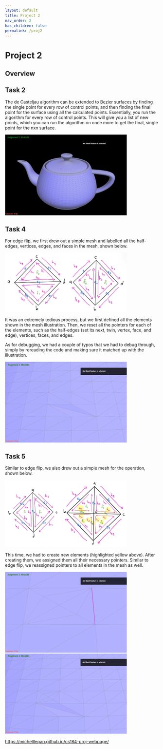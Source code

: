 ```yaml
---
layout: default
title: Project 2
nav_order: 2
has_children: false
permalink: /proj2
---
```


# Project 2

## Overview


## Task 2

The de Casteljau algorithm can be extended to Bezier surfaces by finding the single point for every row of control points, and then finding the final point for the surface using all the calculated points. Essentially, you run the algorithm for every row of control points. This will give you a list of new points, which you can run the algorithm on once more to get the final, single point for the nxn surface.

<img src="proj2_assets/teapot.png" width=400>

## Task 4

For edge flip, we first drew out a simple mesh and labelled all the half-edges, vertices, edges, and faces in the mesh, shown below.

<img src="proj2_assets/edgeflip.png" width=400>

It was an extremely tedious process, but we first defined all the elements shown in the mesh illustration. Then, we reset all the pointers for each of the elements, such as the half-edges (set its next, twin, vertex, face, and edge), vertices, faces, and edges. 

As for debugging, we had a couple of typos that we had to debug through, simply by rereading the code and making sure it matched up with the illustration. 

<img src="proj2_assets/flip_tea.png" width=400>

## Task 5

Similar to edge flip, we also drew out a simple mesh for the operation, shown below.

<img src="proj2_assets/edgesplit.png" width=400>

This time, we had to create new elements (highlighted yellow above). After creating them, we assigned them all their necessary pointers. Similar to edge flip, we reassigned pointers to all elements in the mesh as well.

<img src="proj2_assets/split_tea.png" width=400>

<img src="proj2_assets/flip_split_tea.png" width=400>


https://michelllepan.github.io/cs184-proj-webpage/